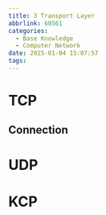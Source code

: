 ```yaml
---
title: 3 Transport Layer
abbrlink: 60561
categories:
  - Base Knowledge
  - Computer Network
date: 2025-01-04 15:07:57
tags:
---
```



# TCP

## Connection 


# UDP


# KCP

